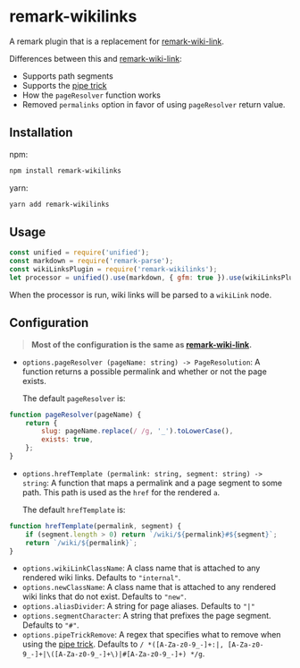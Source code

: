 # remark-wikilinks

A remark plugin that is a replacement for [remark-wiki-link](https://www.npmjs.com/package/remark-wiki-link).

Differences between this and [remark-wiki-link](https://www.npmjs.com/package/remark-wiki-link):

- Supports path segments
- Supports the [pipe trick](https://en.wikipedia.org/wiki/Help:Pipe_trick)
- How the `pageResolver` function works
- Removed `permalinks` option in favor of using `pageResolver` return value.

## Installation

npm:

```bash
npm install remark-wikilinks
```

yarn:

```bash
yarn add remark-wikilinks
```

## Usage

```javascript
const unified = require('unified');
const markdown = require('remark-parse');
const wikiLinksPlugin = require('remark-wikilinks');
let processor = unified().use(markdown, { gfm: true }).use(wikiLinksPlugin);
```

When the processor is run, wiki links will be parsed to a `wikiLink` node.

## Configuration

> **Most of the configuration is the same as [remark-wiki-link](https://www.npmjs.com/package/remark-wiki-link).**

-   `options.pageResolver (pageName: string) -> PageResolution`: A function returns a possible permalink and whether or not the page exists.

    The default `pageResolver` is:

```javascript
function pageResolver(pageName) {
    return {
        slug: pageName.replace(/ /g, '_').toLowerCase(),
        exists: true,
    };
}
```

-   `options.hrefTemplate (permalink: string, segment: string) -> string`: A function that maps a permalink and a page segment to some path. This path is used as the `href` for the rendered `a`.

    The default `hrefTemplate` is:

```javascript
function hrefTemplate(permalink, segment) {
    if (segment.length > 0) return `/wiki/${permalink}#${segment}`;
    return `/wiki/${permalink}`;
}
```

-   `options.wikiLinkClassName`: A class name that is attached to any rendered wiki links. Defaults to `"internal"`.
-   `options.newClassName`: A class name that is attached to any rendered wiki links that do not exist. Defaults to `"new"`.
-   `options.aliasDivider`: A string for page aliases. Defaults to `"|"`
-   `options.segmentCharacter`: A string that prefixes the page segment. Defaults to `"#"`.
-   `options.pipeTrickRemove`: A regex that specifies what to remove when using the [pipe trick](https://en.wikipedia.org/wiki/Help:Pipe_trick). Defaults to `/ *([A-Za-z0-9_-]+:|, [A-Za-z0-9_-]+|\([A-Za-z0-9_-]+\)|#[A-Za-z0-9_-]+) */g`.

